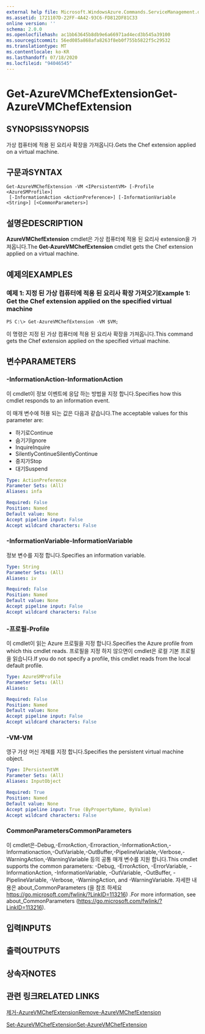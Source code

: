 ```yaml
---
external help file: Microsoft.WindowsAzure.Commands.ServiceManagement.dll-Help.xml
ms.assetid: 1721107D-22FF-4A42-93C6-FD812DF81C33
online version: ''
schema: 2.0.0
ms.openlocfilehash: ac1bb63645b8db9e6a66971ad4ecd3b545a39100
ms.sourcegitcommit: 56ed085a868afa8263f8eb0f755b5822f5c29532
ms.translationtype: MT
ms.contentlocale: ko-KR
ms.lasthandoff: 07/18/2020
ms.locfileid: "94046545"
---
```

# <span data-ttu-id="625e6-101">Get-AzureVMChefExtension</span><span class="sxs-lookup"><span data-stu-id="625e6-101">Get-AzureVMChefExtension</span></span>

## <span data-ttu-id="625e6-102">SYNOPSIS</span><span class="sxs-lookup"><span data-stu-id="625e6-102">SYNOPSIS</span></span>
<span data-ttu-id="625e6-103">가상 컴퓨터에 적용 된 요리사 확장을 가져옵니다.</span><span class="sxs-lookup"><span data-stu-id="625e6-103">Gets the Chef extension applied on a virtual machine.</span></span>

## <span data-ttu-id="625e6-104">구문과</span><span class="sxs-lookup"><span data-stu-id="625e6-104">SYNTAX</span></span>

```
Get-AzureVMChefExtension -VM <IPersistentVM> [-Profile <AzureSMProfile>]
 [-InformationAction <ActionPreference>] [-InformationVariable <String>] [<CommonParameters>]
```

## <span data-ttu-id="625e6-105">설명은</span><span class="sxs-lookup"><span data-stu-id="625e6-105">DESCRIPTION</span></span>
<span data-ttu-id="625e6-106">**AzureVMChefExtension** cmdlet은 가상 컴퓨터에 적용 된 요리사 extension을 가져옵니다.</span><span class="sxs-lookup"><span data-stu-id="625e6-106">The **Get-AzureVMChefExtension** cmdlet gets the Chef extension applied on a virtual machine.</span></span>

## <span data-ttu-id="625e6-107">예제의</span><span class="sxs-lookup"><span data-stu-id="625e6-107">EXAMPLES</span></span>

### <span data-ttu-id="625e6-108">예제 1: 지정 된 가상 컴퓨터에 적용 된 요리사 확장 가져오기</span><span class="sxs-lookup"><span data-stu-id="625e6-108">Example 1: Get the Chef extension applied on the specified virtual machine</span></span>
```
PS C:\> Get-AzureVMChefExtension -VM $VM;
```

<span data-ttu-id="625e6-109">이 명령은 지정 된 가상 컴퓨터에 적용 된 요리사 확장을 가져옵니다.</span><span class="sxs-lookup"><span data-stu-id="625e6-109">This command gets the Chef extension applied on the specified virtual machine.</span></span>

## <span data-ttu-id="625e6-110">변수</span><span class="sxs-lookup"><span data-stu-id="625e6-110">PARAMETERS</span></span>

### <span data-ttu-id="625e6-111">-InformationAction</span><span class="sxs-lookup"><span data-stu-id="625e6-111">-InformationAction</span></span>
<span data-ttu-id="625e6-112">이 cmdlet이 정보 이벤트에 응답 하는 방법을 지정 합니다.</span><span class="sxs-lookup"><span data-stu-id="625e6-112">Specifies how this cmdlet responds to an information event.</span></span>

<span data-ttu-id="625e6-113">이 매개 변수에 허용 되는 값은 다음과 같습니다.</span><span class="sxs-lookup"><span data-stu-id="625e6-113">The acceptable values for this parameter are:</span></span>

- <span data-ttu-id="625e6-114">하기로</span><span class="sxs-lookup"><span data-stu-id="625e6-114">Continue</span></span>
- <span data-ttu-id="625e6-115">숨기기</span><span class="sxs-lookup"><span data-stu-id="625e6-115">Ignore</span></span>
- <span data-ttu-id="625e6-116">Inquire</span><span class="sxs-lookup"><span data-stu-id="625e6-116">Inquire</span></span>
- <span data-ttu-id="625e6-117">SilentlyContinue</span><span class="sxs-lookup"><span data-stu-id="625e6-117">SilentlyContinue</span></span>
- <span data-ttu-id="625e6-118">중지가</span><span class="sxs-lookup"><span data-stu-id="625e6-118">Stop</span></span>
- <span data-ttu-id="625e6-119">대기</span><span class="sxs-lookup"><span data-stu-id="625e6-119">Suspend</span></span>

```yaml
Type: ActionPreference
Parameter Sets: (All)
Aliases: infa

Required: False
Position: Named
Default value: None
Accept pipeline input: False
Accept wildcard characters: False
```

### <span data-ttu-id="625e6-120">-InformationVariable</span><span class="sxs-lookup"><span data-stu-id="625e6-120">-InformationVariable</span></span>
<span data-ttu-id="625e6-121">정보 변수를 지정 합니다.</span><span class="sxs-lookup"><span data-stu-id="625e6-121">Specifies an information variable.</span></span>

```yaml
Type: String
Parameter Sets: (All)
Aliases: iv

Required: False
Position: Named
Default value: None
Accept pipeline input: False
Accept wildcard characters: False
```

### <span data-ttu-id="625e6-122">-프로필</span><span class="sxs-lookup"><span data-stu-id="625e6-122">-Profile</span></span>
<span data-ttu-id="625e6-123">이 cmdlet이 읽는 Azure 프로필을 지정 합니다.</span><span class="sxs-lookup"><span data-stu-id="625e6-123">Specifies the Azure profile from which this cmdlet reads.</span></span>
<span data-ttu-id="625e6-124">프로필을 지정 하지 않으면이 cmdlet은 로컬 기본 프로필을 읽습니다.</span><span class="sxs-lookup"><span data-stu-id="625e6-124">If you do not specify a profile, this cmdlet reads from the local default profile.</span></span>

```yaml
Type: AzureSMProfile
Parameter Sets: (All)
Aliases: 

Required: False
Position: Named
Default value: None
Accept pipeline input: False
Accept wildcard characters: False
```

### <span data-ttu-id="625e6-125">-VM</span><span class="sxs-lookup"><span data-stu-id="625e6-125">-VM</span></span>
<span data-ttu-id="625e6-126">영구 가상 머신 개체를 지정 합니다.</span><span class="sxs-lookup"><span data-stu-id="625e6-126">Specifies the persistent virtual machine object.</span></span>

```yaml
Type: IPersistentVM
Parameter Sets: (All)
Aliases: InputObject

Required: True
Position: Named
Default value: None
Accept pipeline input: True (ByPropertyName, ByValue)
Accept wildcard characters: False
```

### <span data-ttu-id="625e6-127">CommonParameters</span><span class="sxs-lookup"><span data-stu-id="625e6-127">CommonParameters</span></span>
<span data-ttu-id="625e6-128">이 cmdlet은-Debug,-ErrorAction,-Erroraction,-InformationAction,-Informationaction,-OutVariable,-OutBuffer,-PipelineVariable,-Verbose,-WarningAction,-WarningVariable 등의 공통 매개 변수를 지원 합니다.</span><span class="sxs-lookup"><span data-stu-id="625e6-128">This cmdlet supports the common parameters: -Debug, -ErrorAction, -ErrorVariable, -InformationAction, -InformationVariable, -OutVariable, -OutBuffer, -PipelineVariable, -Verbose, -WarningAction, and -WarningVariable.</span></span> <span data-ttu-id="625e6-129">자세한 내용은 about_CommonParameters (을 참조 하세요 https://go.microsoft.com/fwlink/?LinkID=113216) .</span><span class="sxs-lookup"><span data-stu-id="625e6-129">For more information, see about_CommonParameters (https://go.microsoft.com/fwlink/?LinkID=113216).</span></span>

## <span data-ttu-id="625e6-130">입력</span><span class="sxs-lookup"><span data-stu-id="625e6-130">INPUTS</span></span>

## <span data-ttu-id="625e6-131">출력</span><span class="sxs-lookup"><span data-stu-id="625e6-131">OUTPUTS</span></span>

## <span data-ttu-id="625e6-132">상속자</span><span class="sxs-lookup"><span data-stu-id="625e6-132">NOTES</span></span>

## <span data-ttu-id="625e6-133">관련 링크</span><span class="sxs-lookup"><span data-stu-id="625e6-133">RELATED LINKS</span></span>

[<span data-ttu-id="625e6-134">제거-AzureVMChefExtension</span><span class="sxs-lookup"><span data-stu-id="625e6-134">Remove-AzureVMChefExtension</span></span>](./Remove-AzureVMChefExtension.md)

[<span data-ttu-id="625e6-135">Set-AzureVMChefExtension</span><span class="sxs-lookup"><span data-stu-id="625e6-135">Set-AzureVMChefExtension</span></span>](./Set-AzureVMChefExtension.md)


